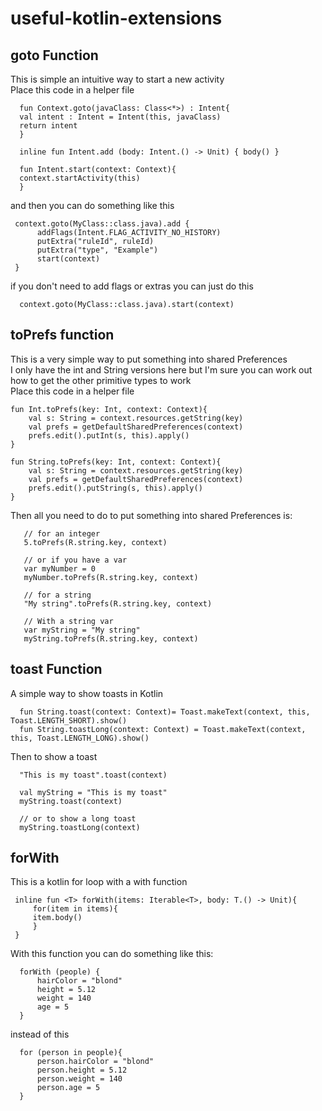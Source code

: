 # useful-kotlin-extensions

## goto Function

This is simple an intuitive way to start a new activity  
Place this code in a helper file

      fun Context.goto(javaClass: Class<*>) : Intent{
      val intent : Intent = Intent(this, javaClass)
      return intent
      }

      inline fun Intent.add (body: Intent.() -> Unit) { body() }

      fun Intent.start(context: Context){
      context.startActivity(this)
      }

and then you can do something like this

     context.goto(MyClass::class.java).add {
          addFlags(Intent.FLAG_ACTIVITY_NO_HISTORY)
          putExtra("ruleId", ruleId)
          putExtra("type", "Example")
          start(context)
     }

if you don't need to add flags or extras you can just do this  

      context.goto(MyClass::class.java).start(context)

## toPrefs function
This is a very simple way to put something into shared Preferences  
I only have the int and String versions here but I'm sure you can work out how to get the other primitive types to work  
Place this code in a helper file  

    fun Int.toPrefs(key: Int, context: Context){
        val s: String = context.resources.getString(key)
        val prefs = getDefaultSharedPreferences(context)
        prefs.edit().putInt(s, this).apply()
    }

    fun String.toPrefs(key: Int, context: Context){
        val s: String = context.resources.getString(key)
        val prefs = getDefaultSharedPreferences(context)
        prefs.edit().putString(s, this).apply()
    }

Then all you need to do to put something into shared Preferences is:

       // for an integer
       5.toPrefs(R.string.key, context)

       // or if you have a var
       var myNumber = 0
       myNumber.toPrefs(R.string.key, context)

       // for a string
       "My string".toPrefs(R.string.key, context)
       
       // With a string var
       var myString = "My string"
       myString.toPrefs(R.string.key, context)

## toast Function
A simple way to show toasts in Kotlin

      fun String.toast(context: Context)= Toast.makeText(context, this, Toast.LENGTH_SHORT).show()
      fun String.toastLong(context: Context) = Toast.makeText(context, this, Toast.LENGTH_LONG).show()
      
Then to show a toast 

      "This is my toast".toast(context)
      
      val myString = "This is my toast"
      myString.toast(context)
      
      // or to show a long toast
      myString.toastLong(context)
      
## forWith
This is a kotlin for loop with a with function

     inline fun <T> forWith(items: Iterable<T>, body: T.() -> Unit){
         for(item in items){
         item.body()
         }
     }

With this function you can do something like this:

      forWith (people) {
          hairColor = "blond"
          height = 5.12
          weight = 140
          age = 5
      }
      
instead of this

      for (person in people){
          person.hairColor = "blond"
          person.height = 5.12
          person.weight = 140
          person.age = 5       
      }
      

